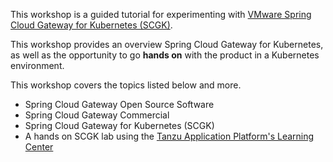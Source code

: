 This workshop is a guided tutorial for experimenting with [VMware Spring Cloud Gateway for Kubernetes (SCGK)](https://docs.vmware.com/en/VMware-Spring-Cloud-Gateway-for-Kubernetes/index.html).

This workshop provides an overview Spring Cloud Gateway for Kubernetes, as well as the opportunity to go **hands on** with the product in a Kubernetes environment.

This workshop covers the topics listed below and more.

* Spring Cloud Gateway Open Source Software
* Spring Cloud Gateway Commercial
* Spring Cloud Gateway for Kubernetes (SCGK)
* A hands on SCGK lab using the [Tanzu Application Platform's Learning Center](https://docs.vmware.com/en/Tanzu-Application-Platform/1.0/tap/GUID-learning-center-about.html)
